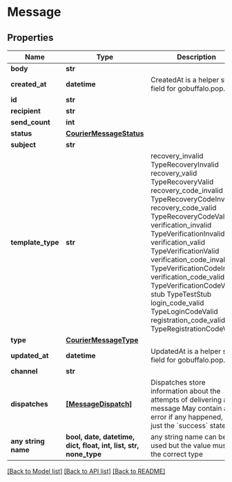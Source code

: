 # Message


## Properties
Name | Type | Description | Notes
------------ | ------------- | ------------- | -------------
**body** | **str** |  | 
**created_at** | **datetime** | CreatedAt is a helper struct field for gobuffalo.pop. | 
**id** | **str** |  | 
**recipient** | **str** |  | 
**send_count** | **int** |  | 
**status** | [**CourierMessageStatus**](CourierMessageStatus.md) |  | 
**subject** | **str** |  | 
**template_type** | **str** |  recovery_invalid TypeRecoveryInvalid recovery_valid TypeRecoveryValid recovery_code_invalid TypeRecoveryCodeInvalid recovery_code_valid TypeRecoveryCodeValid verification_invalid TypeVerificationInvalid verification_valid TypeVerificationValid verification_code_invalid TypeVerificationCodeInvalid verification_code_valid TypeVerificationCodeValid stub TypeTestStub login_code_valid TypeLoginCodeValid registration_code_valid TypeRegistrationCodeValid | 
**type** | [**CourierMessageType**](CourierMessageType.md) |  | 
**updated_at** | **datetime** | UpdatedAt is a helper struct field for gobuffalo.pop. | 
**channel** | **str** |  | [optional] 
**dispatches** | [**[MessageDispatch]**](MessageDispatch.md) | Dispatches store information about the attempts of delivering a message May contain an error if any happened, or just the &#x60;success&#x60; state. | [optional] 
**any string name** | **bool, date, datetime, dict, float, int, list, str, none_type** | any string name can be used but the value must be the correct type | [optional]

[[Back to Model list]](../README.md#documentation-for-models) [[Back to API list]](../README.md#documentation-for-api-endpoints) [[Back to README]](../README.md)


